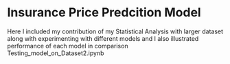 # Insurance Price Predcition Model

Here I included my contribution of my Statistical Analysis with larger dataset along with experimenting with different models and I also illustrated performance of each model in comparison
Testing_model_on_Dataset2.ipynb

